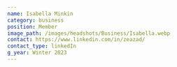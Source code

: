 ```yaml
---
name: Isabella Minkin
category: business
position: Member
image_path: /images/headshots/Business/Isabella.webp
contact: https://www.linkedin.com/in/zeazad/
contact_type: linkedIn
g_year: Winter 2023
---
```

